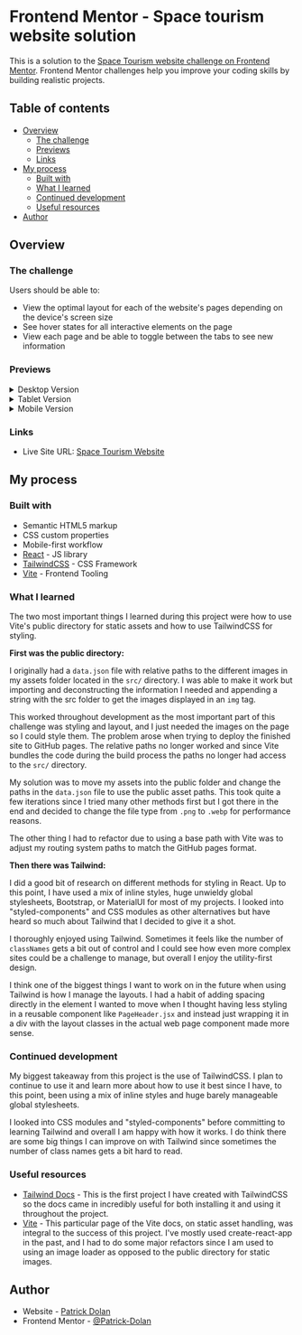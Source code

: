 # Frontend Mentor - Space tourism website solution

This is a solution to the [Space Tourism website challenge on Frontend Mentor](https://www.frontendmentor.io/challenges/space-tourism-multipage-website-gRWj1URZ3). Frontend Mentor challenges help you improve your coding skills by building realistic projects. 

## Table of contents

- [Overview](#overview)
  - [The challenge](#the-challenge)
  - [Previews](#previews)
  - [Links](#links)
- [My process](#my-process)
  - [Built with](#built-with)
  - [What I learned](#what-i-learned)
  - [Continued development](#continued-development)
  - [Useful resources](#useful-resources)
- [Author](#author)

## Overview

### The challenge

Users should be able to:

- View the optimal layout for each of the website's pages depending on the device's screen size
- See hover states for all interactive elements on the page
- View each page and be able to toggle between the tabs to see new information

### Previews

<details>
<summary>Desktop Version</summary>

![Desktop Version](./previews/Desktop.gif)
</details>

<details>
<summary>Tablet Version</summary>

![Tablet Version](./previews/Tablet.gif)
</details>

<details>
<summary>Mobile Version</summary>

![Mobile Version](./previews/Mobile.gif)
</details>


### Links

<!-- - Solution URL: [Add solution URL here](https://your-solution-url.com) -->
- Live Site URL: [Space Tourism Website](https://patrick-dolan.github.io/space-tourism-website/)

## My process

### Built with

- Semantic HTML5 markup
- CSS custom properties
- Mobile-first workflow
- [React](https://reactjs.org/) - JS library
- [TailwindCSS](https://tailwindcss.com/) - CSS Framework
- [Vite](https://vitejs.dev/) - Frontend Tooling

### What I learned

The two most important things I learned during this project were how to use Vite's public directory for static assets and how to use TailwindCSS for styling. 

**First was the public directory:**

I originally had a `data.json` file with relative paths to the different images in my assets folder located in the `src/` directory. I was able to make it work but importing and deconstructing the information I needed and appending a string with the src folder to get the images displayed in an `img` tag. 

This worked throughout development as the most important part of this challenge was styling and layout, and I just needed the images on the page so I could style them. The problem arose when trying to deploy the finished site to GitHub pages. The relative paths no longer worked and since Vite bundles the code during the build process the paths no longer had access to the `src/` directory. 

My solution was to move my assets into the public folder and change the paths in the `data.json` file to use the public asset paths. This took quite a few iterations since I tried many other methods first but I got there in the end and decided to change the file type from `.png` to `.webp` for performance reasons.

The other thing I had to refactor due to using a base path with Vite was to adjust my routing system paths to match the GitHub pages format. 

**Then there was Tailwind:**

I did a good bit of research on different methods for styling in React. Up to this point, I have used a mix of inline styles, huge unwieldy global stylesheets, Bootstrap, or MaterialUI for most of my projects. I looked into "styled-components" and CSS modules as other alternatives but have heard so much about Tailwind that I decided to give it a shot. 

I thoroughly enjoyed using Tailwind. Sometimes it feels like the number of `classNames` gets a bit out of control and I could see how even more complex sites could be a challenge to manage, but overall I enjoy the utility-first design. 

I think one of the biggest things I want to work on in the future when using Tailwind is how I manage the layouts. I had a habit of adding spacing directly in the element I wanted to move when I thought having less styling in a reusable component like `PageHeader.jsx` and instead just wrapping it in a div with the layout classes in the actual web page component made more sense.

### Continued development

My biggest takeaway from this project is the use of TailwindCSS. I plan to continue to use it and learn more about how to use it best since I have, to this point, been using a mix of inline styles and huge barely manageable global stylesheets. 

I looked into CSS modules and "styled-components" before committing to learning Tailwind and overall I am happy with how it works. I do think there are some big things I can improve on with Tailwind since sometimes the number of class names gets a bit hard to read.

### Useful resources

- [Tailwind Docs](https://tailwindcss.com/docs/installation) - This is the first project I have created with TailwindCSS so the docs came in incredibly useful for both installing it and using it throughout the project. 
- [Vite](https://vitejs.dev/guide/assets.html#static-asset-handling) - This particular page of the Vite docs, on static asset handling, was integral to the success of this project. I've mostly used create-react-app in the past, and I had to do some major refactors since I am used to using an image loader as opposed to the public directory for static images. 

## Author

- Website - [Patrick Dolan](https://patrickdolan.dev/)
- Frontend Mentor - [@Patrick-Dolan](https://www.frontendmentor.io/profile/Patrick-Dolan)